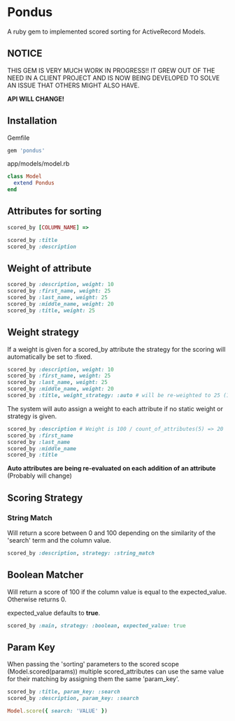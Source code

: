 # Pondus

A ruby gem to implemented scored sorting for ActiveRecord Models.

## NOTICE

THIS GEM IS VERY MUCH WORK IN PROGRESS!!
IT GREW OUT OF THE NEED IN A CLIENT PROJECT AND IS NOW BEING DEVELOPED
TO SOLVE AN ISSUE THAT OTHERS MIGHT ALSO HAVE.

**API WILL CHANGE!**

## Installation

Gemfile
```ruby
gem 'pondus'
```

app/models/model.rb

```ruby
class Model
  extend Pondus
end
```
    
## Attributes for sorting


```ruby
scored_by [COLUMN_NAME] => 

scored_by :title
scored_by :description
```

## Weight of attribute

```ruby
scored_by :description, weight: 10
scored_by :first_name, weight: 25
scored_by :last_name, weight: 25
scored_by :middle_name, weight: 20
scored_by :title, weight: 25
```

## Weight strategy

If a weight is given for a scored_by attribute the strategy for the scoring will automatically be set to :fixed.

```ruby
scored_by :description, weight: 10
scored_by :first_name, weight: 25
scored_by :last_name, weight: 25
scored_by :middle_name, weight: 20
scored_by :title, weight_strategy: :auto # will be re-weighted to 25 (100 - reserved_weight)
```

The system will auto assign a weight to each attribute if no static weight or strategy is given.

```ruby
scored_by :description # Weight is 100 / count_of_attributes(5) => 20
scored_by :first_name
scored_by :last_name
scored_by :middle_name
scored_by :title
```

**Auto attributes are being re-evaluated on each addition of an attribute** (Probably will change)

## Scoring Strategy

### String Match

Will return a score between 0 and 100 depending on the similarity of the 'search' term and the column value.

```ruby
scored_by :description, strategy: :string_match
```

## Boolean Matcher

Will return a score of 100 if the column value is equal to the expected_value. Otherwise returns 0.

expected_value defaults to **true**.

```ruby
scored_by :main, strategy: :boolean, expected_value: true
```

## Param Key

When passing the 'sorting' parameters to the scored scope (Model.scored(params)) multiple scored_attributes can use
the same value for their matching by assigning them the same 'param_key'.

```ruby
scored_by :title, param_key: :search
scored_by :description, param_key: :search

Model.score({ search: 'VALUE' })
```
